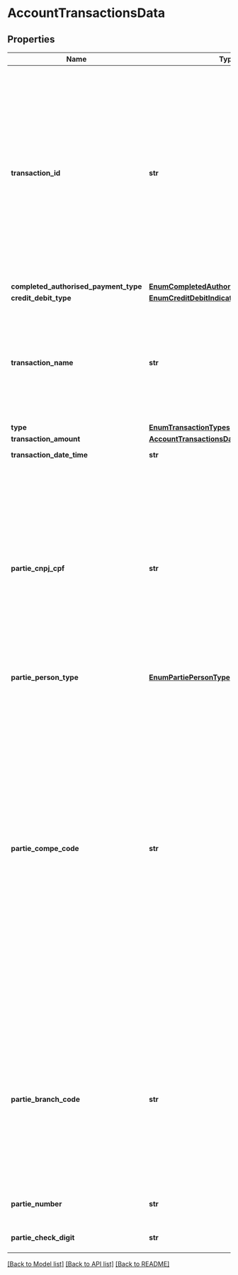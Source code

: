 # AccountTransactionsData

## Properties
Name | Type | Description | Notes
------------ | ------------- | ------------- | -------------
**transaction_id** | **str** | Código ou identificador único prestado pela instituição que mantém a conta para representar a transação individual.  O ideal é que o &#x60;transactionId&#x60; seja imutável.  No entanto, o &#x60;transactionId&#x60; deve obedecer, no mínimo, as regras de imutabilidade propostas conforme tabela “Data de imutabilidade por tipo de transação” presente nas orientações desta API.  | 
**completed_authorised_payment_type** | [**EnumCompletedAuthorisedPaymentIndicator**](EnumCompletedAuthorisedPaymentIndicator.md) |  | 
**credit_debit_type** | [**EnumCreditDebitIndicator**](EnumCreditDebitIndicator.md) |  | 
**transaction_name** | **str** | Literal usada na instituição financeira para identificar a transação. A informação apresentada precisa ser a mesma utilizada nos canais eletrônicos da instituição (extrato). | 
**type** | [**EnumTransactionTypes**](EnumTransactionTypes.md) |  | 
**transaction_amount** | [**AccountTransactionsDataAmount**](AccountTransactionsDataAmount.md) |  | 
**transaction_date_time** | **str** | Data e hora original da transação.  | 
**partie_cnpj_cpf** | **str** | Identificação da pessoa envolvida na transação: pagador ou recebedor (Preencher com o CPF ou CNPJ, sem formatação). Com a IN BCB nº 371, a partir de 02/05/23, o envio das informações de identificação de contraparte tornou-se obrigatória para transações de pagamento. Para maiores detalhes, favor consultar a página &#x60;Orientações - Contas&#x60;.  | [optional] 
**partie_person_type** | [**EnumPartiePersonType**](EnumPartiePersonType.md) |  | [optional] 
**partie_compe_code** | **str** | Código identificador atribuído pelo Banco Central do Brasil às instituições participantes do STR (Sistema de Transferência de reservas) referente à pessoa envolvida na transação. O número-código substituiu o antigo código COMPE. Todos os participantes do STR, exceto as Infraestruturas do Mercado Financeiro (IMF) e a Secretaria do Tesouro Nacional, possuem um número-código independentemente de participarem da Centralizadora da Compensação de Cheques (Compe). O campo tem a anotação “n/a” (“não se aplica”) para os participantes do STR aos quais não é atribuído um número-código | [optional] 
**partie_branch_code** | **str** | Código da Agência detentora da conta da pessoa envolvida na transação. (Agência é a dependência destinada ao atendimento aos clientes, ao público em geral e aos associados de cooperativas de crédito, no exercício de atividades da instituição, não podendo ser móvel ou transitória) | [optional] 
**partie_number** | **str** | Número da conta da pessoa envolvida na transação | [optional] 
**partie_check_digit** | **str** | Dígito da conta da pessoa envolvida na transação | [optional] 

[[Back to Model list]](../README.md#documentation-for-models) [[Back to API list]](../README.md#documentation-for-api-endpoints) [[Back to README]](../README.md)

